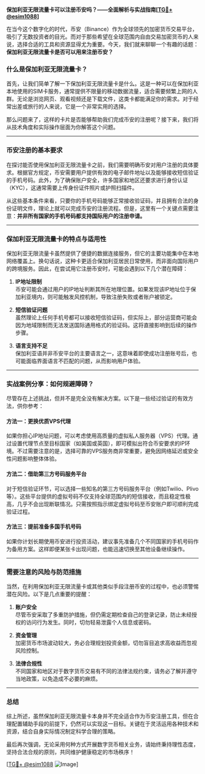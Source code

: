 **保加利亚无限流量卡可以注册币安吗？——全面解析与实战指南[[TG💪+ @esim1088](https://t.me/s/esim1088)]**

在当今这个数字化的时代，币安（Binance）作为全球领先的加密货币交易平台，吸引了无数投资者的目光。而对于那些希望在全球范围内自由交易加密货币的人来说，选择合适的工具和资源显得尤为重要。今天，我们就来聊聊一个有趣的话题：**保加利亚无限流量卡是否可以用来注册币安？**

### 什么是保加利亚无限流量卡？

首先，让我们简单了解一下保加利亚无限流量卡是什么。这是一种可以在保加利亚本地使用的SIM卡服务，通常提供不限量的移动数据流量，适合需要频繁上网的人群。无论是浏览网页、观看视频还是下载文件，这类卡都能满足你的需求。对于经常出差或旅行的人来说，它是一个非常实用的选择。

那么问题来了，这样的卡片是否能够帮助我们完成币安的注册呢？接下来，我们将从技术角度和实际操作层面为你解答这个问题。

---

### 币安注册的基本要求

在探讨能否使用保加利亚无限流量卡之前，我们需要明确币安对用户注册的具体要求。根据官方规定，币安需要用户提供有效的电子邮件地址以及能够接收短信验证的手机号码。此外，为了确保账户安全，许多国家和地区还要求进行身份认证（KYC），这通常需要上传身份证件照片或护照扫描件。

从这些基本条件来看，只要你的手机号码能够正常接收验证码，并且拥有合法的身份证明文件，理论上就可以完成币安的注册流程。但是，这里有一个关键点需要注意：**并非所有国家的手机号码都支持国际用户的注册申请。**

---

### 保加利亚无限流量卡的特点与适用性

保加利亚无限流量卡虽然提供了便捷的数据连接服务，但它的主要功能集中在本地网络覆盖上。换句话说，这种卡更适合保加利亚居民日常使用，而非面向国际用户的跨境服务。因此，在尝试用它注册币安时，可能会遇到以下几个潜在障碍：

1. **IP地址限制**  
   币安可能会通过用户的IP地址判断其所在地理位置。如果发现该IP地址位于保加利亚境内，则可能触发风控机制，导致注册失败或者账户被锁定。

2. **短信验证问题**  
   虽然理论上任何手机号都可以接收短信验证码，但实际上，部分运营商可能会因为地域限制而无法发送国际通用格式的验证码。这将直接影响到后续的操作步骤。

3. **语言支持不足**  
   保加利亚语并非币安平台的主要语言之一，这意味着即使成功注册账号后，也可能面临界面语言不匹配的问题，从而影响用户体验。

---

### 实战案例分享：如何规避障碍？

尽管存在上述挑战，但并不是完全没有解决方案。以下是一些经过验证的有效方法，供你参考：

#### 方法一：更换优质VPS代理
如果你担心IP地址问题，可以考虑使用高质量的虚拟私人服务器（VPS）代理。通过设置代理节点至目标国家（如美国或英国），即可模拟出符合币安要求的IP环境。不过需要注意的是，选择可靠的VPS服务商非常重要，避免因网络延迟或安全性问题影响整体体验。

#### 方法二：借助第三方号码服务平台
对于短信验证环节，可以选择一些知名的第三方号码服务平台（例如Twilio、Plivo等）。这些平台提供的虚拟号码不仅支持全球范围内的短信接收，而且稳定性极高，几乎不会出现断联情况。只需按照指示绑定虚拟号码至币安账户即可顺利完成验证过程。

#### 方法三：提前准备多国手机号码
如果你计划长期使用币安进行投资活动，建议事先准备几个不同国家的手机号码作为备用方案。这样即便某张卡出现问题，也能迅速切换至其他设备继续操作。

---

### 需要注意的风险与防范措施

当然，在利用保加利亚无限流量卡或其他类似手段注册币安的过程中，也必须警惕潜在风险。以下是几点重要的提醒：

1. **账户安全**  
   尽管币安采取了多重防护措施，但仍需定期检查自己的登录记录，防止未经授权的访问行为发生。同时，切勿轻易泄露个人信息或密码。

2. **资金管理**  
   加密货币市场波动较大，务必合理规划投资金额，切勿盲目追求高收益而忽视风险控制。

3. **法律合规性**  
   不同国家和地区对于数字货币交易有不同的法律法规约束，请务必了解并遵守当地政策，以免造成不必要的麻烦。

---

### 总结

综上所述，虽然保加利亚无限流量卡本身并不完全适合作为币安注册工具，但在合理配置辅助手段的前提下，仍然可以实现这一目标。关键在于灵活运用各种技术和资源，结合自身实际情况制定科学合理的策略。

最后再次强调，无论采用何种方式开展数字货币相关业务，请始终秉持理性态度，坚持合法合规的原则，共同维护健康稳定的市场秩序！

[[TG💪+ @esim1088](https://t.me/s/esim1088) ![Image](https://i.postimg.cc/4NQfJmqS/Snipaste-2025-05-13-00-14-12.png)]